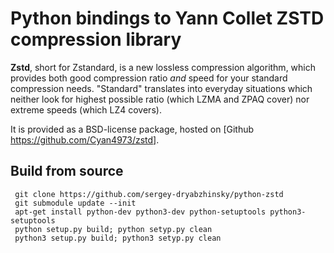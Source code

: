 # Python bindings to Yann Collet ZSTD compression library

 **Zstd**, short for Zstandard, is a new lossless compression algorithm, which provides both good compression ratio _and_ speed for your standard compression needs. "Standard" translates into everyday situations which neither look for highest possible ratio (which LZMA and ZPAQ cover) nor extreme speeds (which LZ4 covers).

 It is provided as a BSD-license package, hosted on [Github https://github.com/Cyan4973/zstd].

## Build from source

```
 git clone https://github.com/sergey-dryabzhinsky/python-zstd
 git submodule update --init
 apt-get install python-dev python3-dev python-setuptools python3-setuptools
 python setup.py build; python setyp.py clean
 python3 setup.py build; python3 setyp.py clean
```
